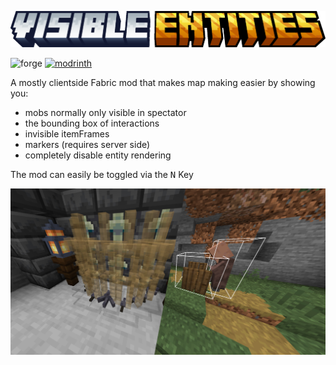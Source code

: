 ![text.png](assets/text.png)

![forge](https://cdn.jsdelivr.net/npm/@intergrav/devins-badges@3/assets/cozy/unsupported/forge_vector.svg)
[![modrinth](https://cdn.jsdelivr.net/npm/@intergrav/devins-badges@3/assets/cozy/available/modrinth_vector.svg)](https://modrinth.com/project/visible-entities)

A mostly clientside Fabric mod that makes map making easier by showing you:

* mobs normally only visible in spectator
* the bounding box of interactions
* invisible itemFrames
* markers (requires server side)
* completely disable entity rendering

The mod can easily be toggled via the <kbd>N</kbd> Key

![both.jpeq](assets/both.jpeg)